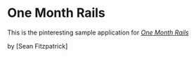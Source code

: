 # One Month Rails

This is the pinteresting sample application for
[*One Month Rails*](http://onemonthrails.com)

by [Sean Fitzpatrick]
